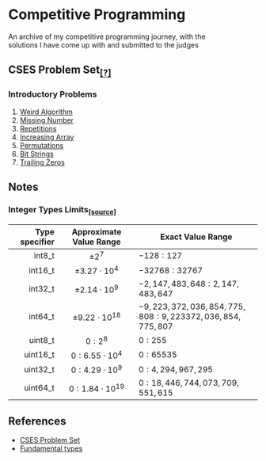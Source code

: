 # Competitive Programming

An archive of my competitive programming journey, with the\
solutions I have come up with and submitted to the judges

## CSES Problem Set<sub>[[?]](https://cses.fi/problemset/list/)</sub>

### Introductory Problems

1. [Weird Algorithm](/cses-problem-set/1-introductory-problems/1-weird-algorithm/)
2. [Missing Number](/cses-problem-set/1-introductory-problems/2-missing-number/)
3. [Repetitions](/cses-problem-set/1-introductory-problems/3-repetitions/)
4. [Increasing Array](/cses-problem-set/1-introductory-problems/4-increasing-array/)
5. [Permutations](/cses-problem-set/1-introductory-problems/5-permutations/)
9. [Bit Strings](/cses-problem-set/1-introductory-problems/9-bit-strings/)
10. [Trailing Zeros](/cses-problem-set/1-introductory-problems/10-trailing-zeros/)

## Notes

### Integer Types Limits<sub>[[source]](https://en.cppreference.com/w/cpp/language/types)</sub>

| Type specifier | Approximate Value Range  | Exact Value Range |
| -------------: | :---------------------:  | ----------------- |
| int8_t         | $\pm 2^7$                | $-128 : 127$      |
| int16_t        | $\pm 3.27 \cdot 10^4$    | $-32768 : 32767$  |
| int32_t        | $\pm 2.14 \cdot 10^9$    | $-2,147,483,648 : 2,147,483,647$ |
| int64_t        | $\pm 9.22 \cdot 10^{18}$ | $-9,223,372,036,854,775,808 : 9,223372,036,854,775,807$ |
| uint8_t        | $0 : 2^8$                | $0 : 255$         |
| uint16_t       | $0 : 6.55 \cdot 10^4$    | $0 : 65535$       |
| uint32_t       | $0 : 4.29 \cdot 10^9$    | $0 : 4,294,967,295$ |
| uint64_t       | $0 : 1.84 \cdot 10^{19}$ | $0 : 18,446,744,073,709,551,615$ |

## References

- [CSES Problem Set](https://cses.fi/problemset/list/)
- [Fundamental types](https://en.cppreference.com/w/cpp/language/types)
